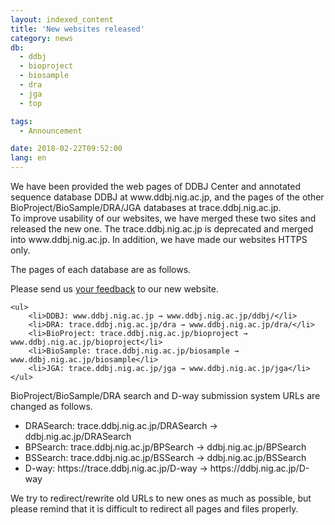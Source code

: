 ```yaml
---
layout: indexed_content
title: 'New websites released'
category: news
db:
  - ddbj
  - bioproject
  - biosample
  - dra
  - jga
  - top

tags:
  - Announcement

date: 2018-02-22T09:52:00
lang: en
---
```


<p>We have been provided the web pages of DDBJ Center and annotated sequence database DDBJ at www.ddbj.nig.ac.jp, and the pages of the other BioProject/BioSample/DRA/JGA databases at trace.ddbj.nig.ac.jp.<br>To improve usability of our websites, we have merged these two sites and released the new one. The trace.ddbj.nig.ac.jp is deprecated and merged into www.ddbj.nig.ac.jp. In addition, we have made our websites HTTPS only.</p>

<p>The pages of each database are as follows.</p>

<p>Please send us <a href="https://docs.google.com/forms/d/e/1FAIpQLSfa04lFLWKjBWckjDBRhsBjH5jZAssNzkM2w8q0T9Xw28fJDA/viewform?usp=sf_link">your feedback</a> to our new website.</p>
<div class="sub_index">

    <ul>
        <li>DDBJ: www.ddbj.nig.ac.jp → www.ddbj.nig.ac.jp/ddbj/</li>
        <li>DRA: trace.ddbj.nig.ac.jp/dra → www.ddbj.nig.ac.jp/dra/</li>
        <li>BioProject: trace.ddbj.nig.ac.jp/bioproject → www.ddbj.nig.ac.jp/bioproject</li>
        <li>BioSample: trace.ddbj.nig.ac.jp/biosample → www.ddbj.nig.ac.jp/biosample</li>
        <li>JGA: trace.ddbj.nig.ac.jp/jga → www.ddbj.nig.ac.jp/jga</li>
    </ul>
</div>

<p>BioProject/BioSample/DRA search and D-way submission system URLs are changed as follows.</p>

<ul>
    <li>DRASearch: trace.ddbj.nig.ac.jp/DRASearch → ddbj.nig.ac.jp/DRASearch</li>
    <li>BPSearch: trace.ddbj.nig.ac.jp/BPSearch → ddbj.nig.ac.jp/BPSearch</li>
    <li>BSSearch: trace.ddbj.nig.ac.jp/BSSearch → ddbj.nig.ac.jp/BSSearch</li>
    <li>D-way: https://trace.ddbj.nig.ac.jp/D-way → https://ddbj.nig.ac.jp/D-way</li>
</ul>

<p>We try to redirect/rewrite old URLs to new ones as much as possible, but please remind that it is difficult to redirect all pages and files properly.</p>
